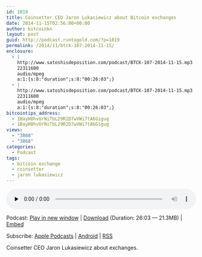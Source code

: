 ```yaml
---
id: 1019
title: Coinsetter CEO Jaron Lukasiewicz about Bitcoin exchanges
date: 2014-11-15T02:56:00+00:00
author: bitcoinkn
layout: post
guid: http://podcast.runtogold.com/?p=1019
permalink: /2014/11/btck-107-2014-11-15/
enclosure:
  - |
    http://www.satoshisdeposition.com/podcast/BTCK-107-2014-11-15.mp3
    22311600
    audio/mpeg
    a:1:{s:8:"duration";s:8:"00:26:03";}
  - |
    http://www.satoshisdeposition.com/podcast/BTCK-107-2014-11-15.mp3
    22311600
    audio/mpeg
    a:1:{s:8:"duration";s:8:"00:26:03";}
bitcointips_address:
  - 1BayH8hvUrNiTbL29R2D7wVWi7tA6Gigug
  - 1BayH8hvUrNiTbL29R2D7wVWi7tA6Gigug
views:
  - "3868"
  - "3868"
categories:
  - Podcast
tags:
  - bitcoin exchange
  - coinsetter
  - jaron lukasiewicz
---
```

<!--powerpress_player-->

<div class="powerpress_player" id="powerpress_player_5699">
  <audio class="wp-audio-shortcode" id="audio-1019-110" preload="none" style="width: 100%;" controls="controls"><source type="audio/mpeg" src="http://media.blubrry.com/bitcoinruntogold/p/www.satoshisdeposition.com/podcast/BTCK-107-2014-11-15.mp3?_=110" /><a href="http://media.blubrry.com/bitcoinruntogold/p/www.satoshisdeposition.com/podcast/BTCK-107-2014-11-15.mp3">http://media.blubrry.com/bitcoinruntogold/p/www.satoshisdeposition.com/podcast/BTCK-107-2014-11-15.mp3</a></audio>
</div>

<p class="powerpress_links powerpress_links_mp3">
  Podcast: <a href="http://media.blubrry.com/bitcoinruntogold/p/www.satoshisdeposition.com/podcast/BTCK-107-2014-11-15.mp3" class="powerpress_link_pinw" target="_blank" title="Play in new window" onclick="return powerpress_pinw('https://www.bitcoin.kn/?powerpress_pinw=1019-podcast');" rel="nofollow">Play in new window</a> | <a href="http://media.blubrry.com/bitcoinruntogold/s/www.satoshisdeposition.com/podcast/BTCK-107-2014-11-15.mp3" class="powerpress_link_d" title="Download" rel="nofollow" download="BTCK-107-2014-11-15.mp3">Download</a> (Duration: 26:03 &#8212; 21.3MB) | <a href="#" class="powerpress_link_e" title="Embed" onclick="return powerpress_show_embed('1019-podcast');" rel="nofollow">Embed</a>
</p>

<p class="powerpress_embed_box" id="powerpress_embed_1019-podcast" style="display: none;">
  <input id="powerpress_embed_1019-podcast_t" type="text" value="<iframe width=&quot;320&quot; height=&quot;30&quot; src=&quot;https://www.bitcoin.kn/?powerpress_embed=1019-podcast&amp;powerpress_player=mediaelement-audio&quot; frameborder=&quot;0&quot; scrolling=&quot;no&quot;></iframe>" onclick="javascript: this.select();" onfocus="javascript: this.select();" style="width: 70%;" readOnly />
</p>

<p class="powerpress_links powerpress_subscribe_links">
  Subscribe: <a href="https://itunes.apple.com/WebObjects/MZStore.woa/wa/viewPodcast?id=301670981&mt=2&ls=1#episodeGuid=http%3A%2F%2Fpodcast.runtogold.com%2F%3Fp%3D1019" class="powerpress_link_subscribe powerpress_link_subscribe_itunes" title="Subscribe on Apple Podcasts" rel="nofollow">Apple Podcasts</a> | <a href="https://subscribeonandroid.com/www.bitcoin.kn/feed/podcast/" class="powerpress_link_subscribe powerpress_link_subscribe_android" title="Subscribe on Android" rel="nofollow">Android</a> | <a href="https://www.bitcoin.kn/feed/podcast/" class="powerpress_link_subscribe powerpress_link_subscribe_rss" title="Subscribe via RSS" rel="nofollow">RSS</a>
</p>

Coinsetter CEO Jaron Lukasiewicz about exchanges.